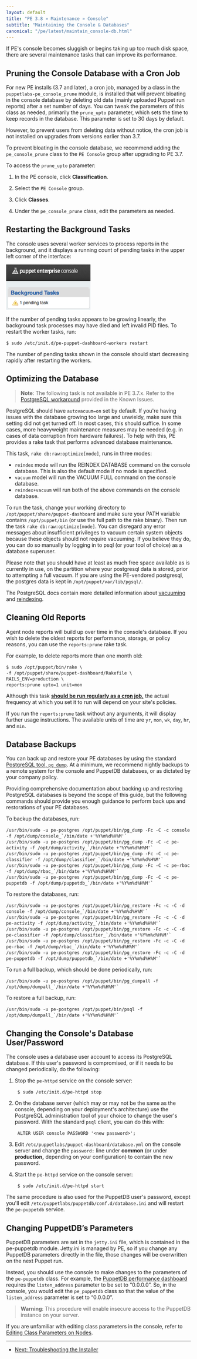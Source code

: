 ```yaml
---
layout: default
title: "PE 3.8 » Maintenance » Console"
subtitle: "Maintaining the Console & Databases"
canonical: "/pe/latest/maintain_console-db.html"
---
```



If PE's console becomes sluggish or begins taking up too much disk space, there are several maintenance tasks that can improve its performance.

Pruning the Console Database with a Cron Job
-------------

For new PE installs (3.7 and later), a cron job, managed by a class in the `puppetlabs-pe_console_prune` module, is installed that will prevent bloating in the console database by deleting old data (mainly uploaded Puppet run reports) after a set number of days. You can tweak the parameters of this class as needed, primarily the `prune_upto` parameter, which sets the time to keep records in the database. This parameter is set to 30 days by default.

However, to prevent users from deleting data without notice, the cron job is not installed on upgrades from versions earlier than 3.7.

To prevent bloating in the console database, we recommend adding the `pe_console_prune` class to the `PE Console` group after upgrading to PE 3.7.

To access the `prune_upto` parameter:

1. In the PE console, click **Classification**.

2. Select the `PE Console` group.

3. Click **Classes**.

4. Under the `pe_console_prune` class, edit the parameters as needed.



Restarting the Background Tasks
-----

The console uses several worker services to process reports in the background, and it displays a running count of pending tasks in the upper left corner of the interface:

![The background tasks box with one pending task][maint_pending_task]

[maint_pending_task]: ./images/console/maint_pending_task.png

If the number of pending tasks appears to be growing linearly, the background task processes may have died and left invalid PID files. To restart the worker tasks, run:

    $ sudo /etc/init.d/pe-puppet-dashboard-workers restart

The number of pending tasks shown in the console should start decreasing rapidly after restarting the workers.


Optimizing the Database
-----

> **Note**: The following task is not available in PE 3.7.x. Refer to the [PostgreSQL workaround](./release_notes_known_issues.html#dbrawoptimize-rake-task-does-not-work-in-pe-37x) provided in the Known Issues.

PostgreSQL should have `autovacuum=on` set by default. If you're having issues with the database growing too large and unwieldy, make sure this setting did not get turned off. In most cases, this should suffice. In some cases, more heavyweight maintenance measures may be needed (e.g. in cases of data corruption from hardware failures). To help with this, PE provides a rake task that performs advanced database maintenance.

This task, `rake db:raw:optimize[mode]`,  runs in three modes:

  * `reindex` mode will run the REINDEX DATABASE command on the console database. This is also the default mode if no mode is specified.
  * `vacuum` model will run the VACUUM FULL command on the console database.
  * `reindex+vacuum` will run both of the above commands on the console database.

To run the task, change your working directory to `/opt/puppet/share/puppet-dashboard` and make sure your PATH variable contains `/opt/puppet/bin` (or use the full path to the rake binary). Then run the task `rake db:raw:optimize[mode]`. You can disregard any error messages about insufficient privileges to vacuum certain system objects because these objects should not require vacuuming. If you believe they do, you can do so manually by logging in to psql (or your tool of choice) as a database superuser.

Please note that you should have at least as much free space available as is currently in use, on the partition where your postgresql data is stored, prior to attempting a full vacuum. If you are using the PE-vendored postgresql, the postgres data is kept in `/opt/puppet/var/lib/pgsql/`.

The PostgreSQL docs contain more detailed information about [vacuuming](http://www.postgresql.org/docs/9.2/static/routine-vacuuming.html) and [reindexing](http://www.postgresql.org/docs/9.2/static/sql-reindex.html).


Cleaning Old Reports
----------------

Agent node reports will build up over time in the console's database. If you wish to delete the oldest reports for performance, storage, or policy reasons, you can use the `reports:prune` rake task.

For example, to delete reports more than one month old:

    $ sudo /opt/puppet/bin/rake \
    -f /opt/puppet/share/puppet-dashboard/Rakefile \
    RAILS_ENV=production \
    reports:prune upto=1 unit=mon

Although this task [**should be run regularly as a cron job,**](#Pruning_the_console_database_with_a_cron_job) the actual frequency at which you set it to run will depend on your site's policies.

If you run the `reports:prune` task without any arguments, it will display further usage instructions. The available units of time are `yr`, `mon`, `wk`, `day`, `hr`, and `min`.

Database Backups
----------------

You can back up and restore your PE databases by using the standard [PostgreSQL tool, `pg dump`](http://www.postgresql.org/docs/9.2/static/app-pgdump.html). At a minimum, we recommend nightly backups to a remote system for the console and PuppetDB databases, or as dictated by your company policy.

Providing comprehensive documentation about backing up and restoring PostgreSQL databases is beyond the scope of this guide, but the following commands should provide you enough guidance to perform back ups and restorations of your PE databases.

To backup the databases, run:

    /usr/bin/sudo -u pe-postgres /opt/puppet/bin/pg_dump -Fc -C -c console -f /opt/dump/console_`/bin/date +'%Y%m%d%H%M'`
    /usr/bin/sudo -u pe-postgres /opt/puppet/bin/pg_dump -Fc -C -c pe-activity -f /opt/dump/activity_`/bin/date +'%Y%m%d%H%M'`
    /usr/bin/sudo -u pe-postgres /opt/puppet/bin/pg_dump -Fc -C -c pe-classifier -f /opt/dump/classifier_`/bin/date +'%Y%m%d%H%M'`
    /usr/bin/sudo -u pe-postgres /opt/puppet/bin/pg_dump -Fc -C -c pe-rbac -f /opt/dump/rbac_`/bin/date +'%Y%m%d%H%M'`
    /usr/bin/sudo -u pe-postgres /opt/puppet/bin/pg_dump -Fc -C -c pe-puppetdb -f /opt/dump/puppetdb_`/bin/date +'%Y%m%d%H%M'`


To restore the databases, run:

    /usr/bin/sudo -u pe-postgres /opt/puppet/bin/pg_restore -Fc -c -C -d console -f /opt/dump/console_`/bin/date +'%Y%m%d%H%M'`
    /usr/bin/sudo -u pe-postgres /opt/puppet/bin/pg_restore -Fc -c -C -d pe-activity -f /opt/dump/activity_`/bin/date +'%Y%m%d%H%M'`
    /usr/bin/sudo -u pe-postgres /opt/puppet/bin/pg_restore -Fc -c -C -d pe-classifier -f /opt/dump/classifier_`/bin/date +'%Y%m%d%H%M'`
    /usr/bin/sudo -u pe-postgres /opt/puppet/bin/pg_restore -Fc -c -C -d pe-rbac -f /opt/dump/rbac_`/bin/date +'%Y%m%d%H%M'`
    /usr/bin/sudo -u pe-postgres /opt/puppet/bin/pg_restore -Fc -c -C -d pe-puppetdb -f /opt/dump/puppetdb_`/bin/date +'%Y%m%d%H%M'`

To run a full backup, which should be done periodically, run:

    /usr/bin/sudo -u pe-postgres /opt/puppet/bin/pg_dumpall -f /opt/dump/dumpall_`/bin/date +'%Y%m%d%H%M'`

To restore a full backup, run:

    /usr/bin/sudo -u pe-postgres /opt/puppet/bin/psql -f /opt/dump/dumpall_`/bin/date +'%Y%m%d%H%M'`

Changing the Console's Database User/Password
-----

The console uses a database user account to access its PostgreSQL database. If this user's password is compromised, or if it needs to be changed periodically, do the following:

1. Stop the `pe-httpd` service on the console server:

        $ sudo /etc/init.d/pe-httpd stop
2. On the database server (which may or may not be the same as the console, depending on your deployment's architecture) use the PostgreSQL administration tool of your choice to change the user's password. With the standard `psql` client, you can do this with:

        ALTER USER console PASSWORD '<new password>';
3. Edit `/etc/puppetlabs/puppet-dashboard/database.yml` on the console server and change the `password:` line under __common__ (or under __production,__ depending on your configuration) to contain the new password.
4. Start the `pe-httpd` service on the console server:

        $ sudo /etc/init.d/pe-httpd start

The same procedure is also used for the PuppetDB user's password, except you'll edit `/etc/puppetlabs/puppetdb/conf.d/database.ini` and will restart the `pe-puppetdb` service.

Changing PuppetDB’s Parameters
------------------------------

PuppetDB parameters are set in the `jetty.ini` file, which is contained in the pe-puppetdb module. Jetty.ini is managed by PE, so if you change any PuppetDB parameters directly in the file, those changes will be overwritten on the next Puppet run.

Instead, you should use the console to make changes to the parameters of the `pe-puppetdb` class. For example, the [PuppetDB performance dashboard](/puppetdb/1.6/maintain_and_tune.html) requires the `listen_address` parameter to be set to “0.0.0.0”. So, in the console, you would edit the `pe_puppetdb` class so that the value of the `listen_address` parameter is set to “0.0.0.0”.

> **Warning**: This procedure will enable insecure access to the PuppetDB instance on your server.

If you are unfamiliar with editing class parameters in the console, refer to [Editing Class Parameters on Nodes](/pe/latest/console_classes_groups_making_changes.html#editing-parameters).


* * *

- [Next: Troubleshooting the Installer](./trouble_install.html)
